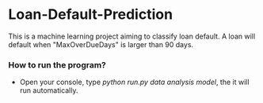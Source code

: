 # Loan-Default-Prediction
 
 This is a machine learning project aiming to classify loan default. A loan will default when "MaxOverDueDays" is larger than 90 days. 
 
 
### How to run the program?
- Open your console, type *python run.py data analysis model*, the it will run automatically.



